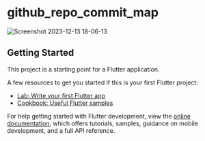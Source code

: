 # github_repo_commit_map

![Screenshot 2023-12-13 18-06-13](https://github.com/sumit-coder/github_repo_commit_map/assets/55745378/a7385a60-60c5-4473-9f86-a6bd8f1f8f6f)


## Getting Started

This project is a starting point for a Flutter application.

A few resources to get you started if this is your first Flutter project:

- [Lab: Write your first Flutter app](https://docs.flutter.dev/get-started/codelab)
- [Cookbook: Useful Flutter samples](https://docs.flutter.dev/cookbook)

For help getting started with Flutter development, view the
[online documentation](https://docs.flutter.dev/), which offers tutorials,
samples, guidance on mobile development, and a full API reference.
